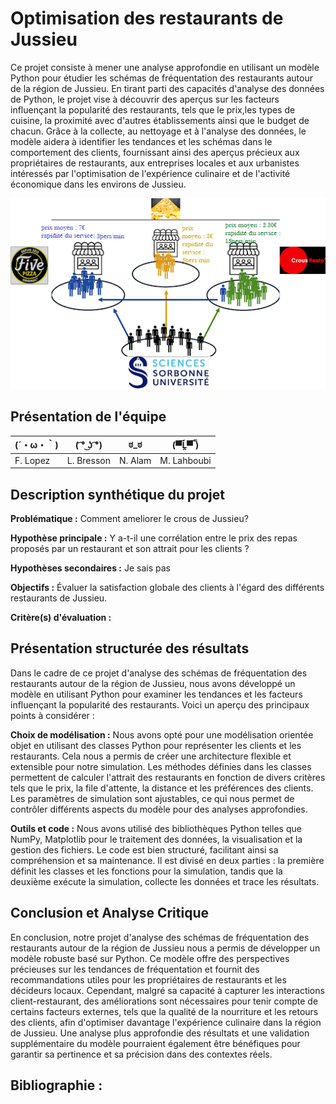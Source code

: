 # Optimisation des restaurants de Jussieu

Ce projet consiste à mener une analyse approfondie en utilisant un modèle Python pour étudier les schémas de fréquentation des restaurants autour de la région de Jussieu. En tirant parti des capacités d'analyse des données de Python, le projet vise à découvrir des aperçus sur les facteurs influençant la popularité des restaurants, tels que le prix,les types de cuisine, la proximité avec d'autres établissements ainsi que le budget de chacun. Grâce à la collecte, au nettoyage et à l'analyse des données, le modèle aidera à identifier les tendances et les schémas dans le comportement des clients, fournissant ainsi des aperçus précieux aux propriétaires de restaurants, aux entreprises locales et aux urbanistes intéressés par l'optimisation de l'expérience culinaire et de l'activité économique dans les environs de Jussieu.

<p align="center">
  <img width="700"  src="./images/modele.png">
</p>


## Présentation de l'équipe

|(´・ω・｀)| ( ͡° ͜ʖ ͡°) | ಠ_ಠ | (▀̿Ĺ̯▀̿ ̿) |
|-----|--|--|--|
| F. Lopez| L. Bresson | N. Alam  | M. Lahboubi  |


## Description synthétique du projet

**Problématique :**
Comment ameliorer le crous de Jussieu?

**Hypothèse principale :**
Y a-t-il une corrélation entre le prix des repas proposés par un restaurant et son attrait pour les clients ?

**Hypothèses secondaires :** 
Je sais pas 

**Objectifs :**
Évaluer la satisfaction globale des clients à l'égard des différents restaurants de Jussieu.

**Critère(s) d'évaluation :**

## Présentation structurée des résultats

Dans le cadre de ce projet d'analyse des schémas de fréquentation des restaurants autour de la région de Jussieu, nous avons développé un modèle en utilisant Python pour examiner les tendances et les facteurs influençant la popularité des restaurants. Voici un aperçu des principaux points à considérer :

**Choix de modélisation :** Nous avons opté pour une modélisation orientée objet en utilisant des classes Python pour représenter les clients et les restaurants. Cela nous a permis de créer une architecture flexible et extensible pour notre simulation. Les méthodes définies dans les classes permettent de calculer l'attrait des restaurants en fonction de divers critères tels que le prix, la file d'attente, la distance et les préférences des clients. Les paramètres de simulation sont ajustables, ce qui nous permet de contrôler différents aspects du modèle pour des analyses approfondies.

**Outils et code :** Nous avons utilisé des bibliothèques Python telles que NumPy, Matplotlib pour le traitement des données, la visualisation et la gestion des fichiers. Le code est bien structuré, facilitant ainsi sa compréhension et sa maintenance. Il est divisé en deux parties : la première définit les classes et les fonctions pour la simulation, tandis que la deuxième exécute la simulation, collecte les données et trace les résultats.


## Conclusion et Analyse Critique

En conclusion, notre projet d'analyse des schémas de fréquentation des restaurants autour de la région de Jussieu nous a permis de développer un modèle robuste basé sur Python. Ce modèle offre des perspectives précieuses sur les tendances de fréquentation et fournit des recommandations utiles pour les propriétaires de restaurants et les décideurs locaux. Cependant, malgré sa capacité à capturer les interactions client-restaurant, des améliorations sont nécessaires pour tenir compte de certains facteurs externes, tels que la qualité de la nourriture et les retours des clients, afin d'optimiser davantage l'expérience culinaire dans la région de Jussieu. Une analyse plus approfondie des résultats et une validation supplémentaire du modèle pourraient également être bénéfiques pour garantir sa pertinence et sa précision dans des contextes réels.


## Bibliographie :

